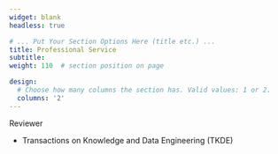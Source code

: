 ```yaml
---
widget: blank
headless: true

# ... Put Your Section Options Here (title etc.) ...
title: Professional Service
subtitle:
weight: 110  # section position on page

design:
  # Choose how many columns the section has. Valid values: 1 or 2.
  columns: '2'
---
```


Reviewer
* Transactions on Knowledge and Data Engineering (TKDE)